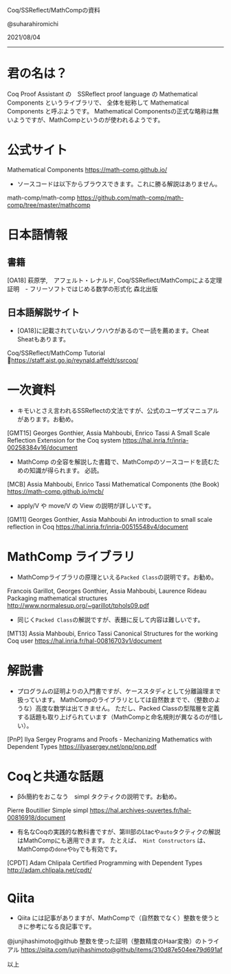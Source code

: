 Coq/SSReflect/MathCompの資料

@suharahiromichi

2021/08/04

------------

# 君の名は？

Coq Proof Assistant の　SSReflect proof language の Mathematical Components というライブラリで、
全体を総称して Mathematical Components と呼ぶようです。
Mathematical Componentsの正式な略称は無いようですが、MathCompというのが使われるようです。

# 公式サイト

Mathematical Components
https://math-comp.github.io/

- ソースコードは以下からブラウスできます。これに勝る解説はありません。

math-comp/math-comp
https://github.com/math-comp/math-comp/tree/master/mathcomp


# 日本語情報
## 書籍

[OA18] 萩原学,　アフェルト・レナルド,
Coq/SSReflect/MathCompによる定理証明　- フリーソフトではじめる数学の形式化 森北出版

## 日本語解説サイト

- [OA18]に記載されていないノウハウがあるので一読を薦めます。Cheat Sheatもあります。

Coq/SSReflect/MathComp Tutorial
https://staff.aist.go.jp/reynald.affeldt/ssrcoq/


# 一次資料

- キモいとさえ言われるSSReflectの文法ですが、公式のユーザズマニュアルがあります。お勧め。

[GMT15] Georges Gonthier, Assia Mahboubi, Enrico Tassi
A Small Scale Reflection Extension for the Coq system
https://hal.inria.fr/inria-00258384v16/document


- MathComp の全容を解説した書籍で、MathCompのソースコードを読むための知識が得られます。
必読。

[MCB] Assia Mahboubi, Enrico Tassi
Mathematical Components (the Book)
https://math-comp.github.io/mcb/


- apply/V や move/V の View の説明が詳しいです。

[GM11] Georges Gonthier, Assia Mahboubi
An introduction to small scale reflection in Coq 
https://hal.inria.fr/inria-00515548v4/document

# MathComp ライブラリ

- MathCompライブラリの原理といえる``Packed Class``の説明です。お勧め。

Francois Garillot, Georges Gonthier, Assia Mahboubi, Laurence Rideau
Packaging mathematical structures
http://www.normalesup.org/~garillot/tphols09.pdf

- 同じく``Packed Class``の解説ですが、表題に反して内容は難しいです。

[MT13] Assia Mahboubi, Enrico Tassi
Canonical Structures for the working Coq user
https://hal.inria.fr/hal-00816703v1/document


# 解説書

- プログラムの証明よりの入門書ですが、ケーススタディとして分離論理まで扱っています。
MathCompのライブラリとしては自然数までで、（整数のような）高度な数学は出てきません。
ただし、Packed Classの型階層を定義する話題も取り上げられています（MathCompと命名規則が異なるのが惜しい）。

[PnP] Ilya Sergey
Programs and Proofs - Mechanizing Mathematics with Dependent Types
https://ilyasergey.net/pnp/pnp.pdf


# Coqと共通な話題

- βδι簡約をおこなう　simpl タクティクの説明です。お勧め。

Pierre Boutillier 
Simple simpl
https://hal.archives-ouvertes.fr/hal-00816918/document


- 有名なCoqの実践的な教科書ですが、第III部のLtacや``auto``タクティクの解説はMathCompにも適用できます。
たとえば、　``Hint Constructors`` は、MathCompの``done``や``by``でも有効です。

[CPDT] Adam Chlipala
Certified Programming with Dependent Types
http://adam.chlipala.net/cpdt/


# Qiita

- Qiita には記事がありますが、MathCompで（自然数でなく）整数を使うときに参考になる良記事です。

@junjihashimoto@github
整数を使った証明（整数精度のHaar変換）のトライアル
https://qiita.com/junjihashimoto@github/items/310d87e504ee79d691af

以上

